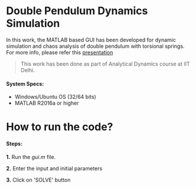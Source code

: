
# Double Pendulum Dynamics Simulation
In this work, the MATLAB based GUI has been developed for dynamic simulation and chaos analysis of double pendulum with torsional springs.
For more info, please refer this [presentation](https://github.com/deepakraina99/PhD-Course-Projects-IITD/blob/master/Analytical-Dynamics-MCL731/Double-Pendulum-Dynamic-Simulation/Presentation.pdf)

> This work has been done as part of Analytical Dynamics
> course at IIT Delhi.

#### System Specs:
- Windows/Ubuntu OS (32/64 bits)
- MATLAB R2016a or higher
# How to run the code?
#### Steps:
**1.** Run the *gui.m* file.

**2.** Enter the input and initial parameters

**3.** Click on 'SOLVE' button
